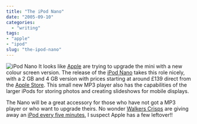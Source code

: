 ```yaml
---
title: "The iPod Nano"
date: "2005-09-10"
categories:
  - "writing"
tags:
- "apple"
- "ipod"
slug: "the-ipod-nano"
---
```


![iPod Nano](/images/ipodnano_family_1.jpg-thumb_140_105.jpg)
It looks like [Apple](https://www.apple.com/uk/) are trying to upgrade the mini with a new colour screen version. The release of the [iPod Nano](https://www.apple.com/uk/ipodnano/) takes this role nicely, with a 2 GB and 4 GB version with prices starting at around £139 direct from the [Apple Store](https://store.apple.com/Apple/WebObjects/ukstore.woa/90501/wo/RS1lK1BGHZxm2xfpbwraY6OXnTG/0.0.15.1.0.6.23.1.0.1.0.0.0.1.0). This small new MP3 player also has the capabilities of the larger iPods for storing photos and creating slideshows for mobile displays.

The Nano will be a great accessory for those who have not got a MP3 player or who want to upgrade theirs. No wonder [Walkers Crisps](https://walkers.corpex.com/cr15p5/index.htm) are giving away an [iPod every five minutes](https://www.winwithwalkers.co.uk/), I suspect Apple has a few leftover!!
